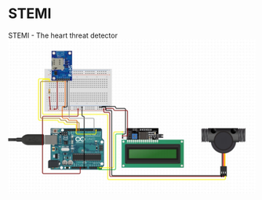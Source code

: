 # STEMI


<div>  STEMI -  The heart threat detector</div>


<div>
  <img src ="circuit diagram.jpg">
</div>

